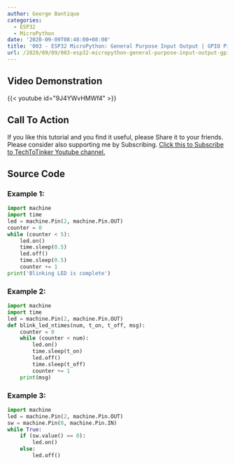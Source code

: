 ```yaml
---
author: George Bantique
categories:
  - ESP32
  - MicroPython
date: '2020-09-09T08:48:00+08:00'
title: '003 - ESP32 MicroPython: General Purpose Input Output | GPIO Pins'
url: /2020/09/09/003-esp32-micropython-general-purpose-input-output-gpio-pins/
---
```


## **Video Demonstration**

{{< youtube id="9J4YWvHMWf4" >}}

## **Call To Action**

If you like this tutorial and you find it useful, please Share it to your friends. Please consider also supporting me by Subscribing. [Click this to Subscribe to TechToTinker Youtube channel.](https://www.youtube.com/c/TechToTinker?sub_confirmation=1)

## **Source Code**

### **Example 1:**

```py { lineNos="true" wrap="true" }
import machine
import time
led = machine.Pin(2, machine.Pin.OUT)
counter = 0
while (counter < 5):
    led.on()
    time.sleep(0.5)
    led.off()
    time.sleep(0.5)
    counter += 1
print('Blinking LED is complete')

```

### **Example 2:**

```py { lineNos="true" wrap="true" }
import machine
import time
led = machine.Pin(2, machine.Pin.OUT)
def blink_led_ntimes(num, t_on, t_off, msg):
    counter = 0
    while (counter < num):
        led.on()
        time.sleep(t_on)
        led.off()
        time.sleep(t_off)
        counter += 1
    print(msg)

```

### **Example 3:**

```py { lineNos="true" wrap="true" }
import machine
led = machine.Pin(2, machine.Pin.OUT)
sw = machine.Pin(0, machine.Pin.IN)
while True:
    if (sw.value() == 0):
        led.on()
    else:
        led.off()

```
